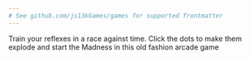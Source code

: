 ```yaml
---
# See github.com/js13kGames/games for supported frontmatter
---
```

Train your reflexes in a race against time. Click the dots to make them explode and start the Madness in this old fashion arcade game